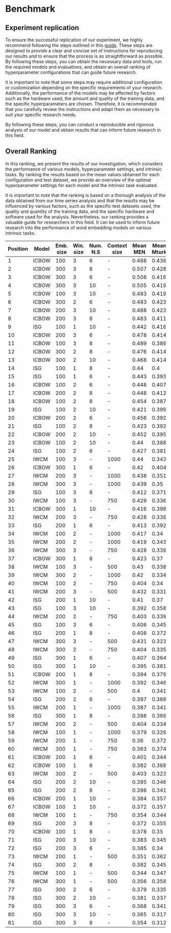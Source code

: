 # Benchmark

## Experiment replication

To ensure the successful replication of our experiment, we highly recommend following the steps outlined in this [guide](https://github.com/dccuchile/rivertext/tree/main/examples). These steps are designed to provide a clear and concise set of instructions for reproducing our results and to ensure that the process is as straightforward as possible. By following these steps, you can obtain the necessary data and tools, run the required models and evaluations, and obtain an overall ranking of hyperparameter configurations that can guide future research.

It is important to note that some steps may require additional configuration or customization depending on the specific requirements of your research. Additionally, the performance of the models may be affected by factors such as the hardware used, the amount and quality of the training data, and the specific hyperparameters are chosen. Therefore, it is recommended that you carefully review the instructions and adapt them as necessary to suit your specific research needs.

By following these steps, you can conduct a reproducible and rigorous analysis of our model and obtain results that can inform future research in this field.

## Overall Ranking

In this ranking, we present the results of our investigation, which considers the performance of various models, hyperparameter settings, and intrinsic tasks. By ranking the results based on the mean values obtained for each configuration and test dataset, we provide an overview of the optimal hyperparameter settings for each model and the intrinsic task evaluated.

It is important to note that the ranking is based on a thorough analysis of the data obtained from our time series analysis and that the results may be influenced by various factors, such as the specific test datasets used, the quality and quantity of the training data, and the specific hardware and software used for the analysis. Nevertheless, our ranking provides a valuable guide for researchers in this field. It can be used to inform future research into the performance of word embedding models on various intrinsic tasks.

| Position | Model | Emb. size | Win. size | Num. N.S | Context size | Mean MEN | Mean Mturk | Mean AP | Overall mean |
|----------|-------|-----------|-----------|----------|--------------|----------|------------|---------|--------------|
| 1        | ICBOW | 100       | 3         | 6        | -            | 0.488    | 0.439      | 0.294   | 0.407        |
| 2        | ICBOW | 300       | 3         | 8        | -            | 0.507    | 0.428      | 0.284   | 0.406        |
| 3        | ICBOW | 300       | 3         | 6        | -            | 0.508    | 0.416      | 0.289   | 0.404        |
| 4        | ICBOW | 300       | 3         | 10       | -            | 0.505    | 0.419      | 0.284   | 0.403        |
| 5        | ICBOW | 100       | 3         | 10       | -            | 0.483    | 0.419      | 0.302   | 0.401        |
| 6        | ICBOW | 300       | 2         | 6        | -            | 0.483    | 0.423      | 0.29    | 0.399        |
| 7        | ICBOW | 200       | 3         | 10       | -            | 0.488    | 0.423      | 0.282   | 0.398        |
| 8        | ICBOW | 200       | 3         | 8        | -            | 0.483    | 0.411      | 0.291   | 0.395        |
| 9        | ISG   | 100       | 1         | 10       | -            | 0.442    | 0.416      | 0.32    | 0.393        |
| 10       | ICBOW | 200       | 3         | 6        | -            | 0.478    | 0.414      | 0.284   | 0.392        |
| 11       | ICBOW | 100       | 3         | 8        | -            | 0.489    | 0.389      | 0.298   | 0.392        |
| 12       | ICBOW | 300       | 2         | 8        | -            | 0.476    | 0.414      | 0.282   | 0.391        |
| 13       | ICBOW | 300       | 2         | 10       | -            | 0.468    | 0.414      | 0.286   | 0.389        |
| 14       | ISG   | 100       | 1         | 8        | -            | 0.44     | 0.4        | 0.321   | 0.387        |
| 15       | ISG   | 100       | 1         | 6        | -            | 0.443    | 0.393      | 0.312   | 0.383        |
| 16       | ICBOW | 100       | 2         | 6        | -            | 0.448    | 0.407      | 0.284   | 0.379        |
| 17       | ICBOW | 200       | 2         | 8        | -            | 0.448    | 0.412      | 0.277   | 0.379        |
| 18       | ICBOW | 100       | 2         | 8        | -            | 0.454    | 0.387      | 0.292   | 0.378        |
| 19       | ISG   | 100       | 2         | 10       | -            | 0.421    | 0.399      | 0.309   | 0.376        |
| 20       | ICBOW | 200       | 2         | 6        | -            | 0.456    | 0.392      | 0.278   | 0.375        |
| 21       | ISG   | 100       | 2         | 8        | -            | 0.423    | 0.392      | 0.311   | 0.375        |
| 22       | ICBOW | 200       | 2         | 10       | -            | 0.452    | 0.395      | 0.273   | 0.373        |
| 23       | ICBOW | 100       | 2         | 10       | -            | 0.44     | 0.388      | 0.284   | 0.371        |
| 24       | ISG   | 100       | 2         | 6        | -            | 0.427    | 0.381      | 0.303   | 0.37         |
| 25       | IWCM  | 100       | 3         | -        | 1000         | 0.44     | 0.343      | 0.319   | 0.367        |
| 26       | ICBOW | 300       | 1         | 6        | -            | 0.42     | 0.404      | 0.277   | 0.367        |
| 27       | IWCM  | 200       | 3         | -        | 1000         | 0.438    | 0.351      | 0.307   | 0.366        |
| 28       | IWCM  | 300       | 3         | -        | 1000         | 0.439    | 0.35       | 0.307   | 0.365        |
| 29       | ISG   | 100       | 3         | 8        | -            | 0.412    | 0.371      | 0.301   | 0.361        |
| 30       | IWCM  | 100       | 3         | -        | 750          | 0.429    | 0.336      | 0.318   | 0.361        |
| 31       | ICBOW | 300       | 1         | 10       | -            | 0.416    | 0.398      | 0.268   | 0.361        |
| 32       | IWCM  | 200       | 3         | -        | 750          | 0.428    | 0.339      | 0.311   | 0.359        |
| 33       | ISG   | 200       | 1         | 6        | -            | 0.413    | 0.392      | 0.272   | 0.359        |
| 34       | IWCM  | 100       | 2         | -        | 1000         | 0.417    | 0.34       | 0.318   | 0.358        |
| 35       | IWCM  | 200       | 2         | -        | 1000         | 0.419    | 0.343      | 0.308   | 0.357        |
| 36       | IWCM  | 300       | 3         | -        | 750          | 0.428    | 0.339      | 0.303   | 0.356        |
| 37       | ICBOW | 300       | 1         | 8        | -            | 0.423    | 0.37       | 0.276   | 0.356        |
| 38       | IWCM  | 100       | 3         | -        | 500          | 0.43     | 0.338      | 0.297   | 0.355        |
| 39       | IWCM  | 300       | 2         | -        | 1000         | 0.42     | 0.334      | 0.308   | 0.354        |
| 40       | IWCM  | 100       | 2         | -        | 750          | 0.404    | 0.34       | 0.319   | 0.354        |
| 41       | IWCM  | 200       | 3         | -        | 500          | 0.432    | 0.331      | 0.29    | 0.351        |
| 42       | ISG   | 200       | 1         | 10       | -            | 0.41     | 0.37       | 0.272   | 0.351        |
| 43       | ISG   | 100       | 3         | 10       | -            | 0.392    | 0.358      | 0.301   | 0.35         |
| 44       | IWCM  | 200       | 2         | -        | 750          | 0.403    | 0.339      | 0.309   | 0.35         |
| 45       | ISG   | 100       | 3         | 6        | -            | 0.406    | 0.345      | 0.3     | 0.35         |
| 46       | ISG   | 200       | 1         | 8        | -            | 0.408    | 0.372      | 0.266   | 0.348        |
| 47       | IWCM  | 300       | 3         | -        | 500          | 0.431    | 0.323      | 0.286   | 0.347        |
| 48       | IWCM  | 300       | 2         | -        | 750          | 0.404    | 0.335      | 0.3     | 0.347        |
| 49       | ISG   | 300       | 1         | 6        | -            | 0.407    | 0.364      | 0.268   | 0.346        |
| 50       | ISG   | 300       | 1         | 10       | -            | 0.395    | 0.381      | 0.263   | 0.346        |
| 51       | ICBOW | 200       | 1         | 8        | -            | 0.394    | 0.379      | 0.264   | 0.346        |
| 52       | IWCM  | 300       | 1         | -        | 1000         | 0.392    | 0.346      | 0.297   | 0.345        |
| 53       | IWCM  | 100       | 2         | -        | 500          | 0.4      | 0.341      | 0.294   | 0.345        |
| 54       | ISG   | 200       | 2         | 6        | -            | 0.397    | 0.368      | 0.266   | 0.343        |
| 55       | IWCM  | 200       | 1         | -        | 1000         | 0.387    | 0.341      | 0.302   | 0.343        |
| 56       | ISG   | 300       | 1         | 8        | -            | 0.398    | 0.369      | 0.257   | 0.342        |
| 57       | IWCM  | 200       | 2         | -        | 500          | 0.404    | 0.334      | 0.285   | 0.341        |
| 58       | IWCM  | 100       | 1         | -        | 1000         | 0.379    | 0.329      | 0.308   | 0.338        |
| 59       | IWCM  | 200       | 1         | -        | 750          | 0.36     | 0.372      | 0.283   | 0.338        |
| 60       | IWCM  | 300       | 1         | -        | 750          | 0.363    | 0.374      | 0.276   | 0.338        |
| 61       | ICBOW | 200       | 1         | 6        | -            | 0.401    | 0.344      | 0.265   | 0.337        |
| 62       | ICBOW | 100       | 1         | 6        | -            | 0.382    | 0.368      | 0.258   | 0.336        |
| 63       | IWCM  | 300       | 2         | -        | 500          | 0.403    | 0.323      | 0.281   | 0.336        |
| 64       | ISG   | 200       | 2         | 10       | -            | 0.395    | 0.346      | 0.261   | 0.334        |
| 65       | ISG   | 200       | 2         | 8        | -            | 0.398    | 0.341      | 0.263   | 0.334        |
| 66       | ICBOW | 200       | 1         | 10       | -            | 0.384    | 0.357      | 0.261   | 0.334        |
| 67       | ICBOW | 100       | 1         | 10       | -            | 0.372    | 0.357      | 0.261   | 0.33         |
| 68       | IWCM  | 100       | 1         | -        | 750          | 0.354    | 0.344      | 0.29    | 0.329        |
| 69       | ISG   | 200       | 3         | 8        | -            | 0.372    | 0.355      | 0.259   | 0.329        |
| 70       | ICBOW | 100       | 1         | 8        | -            | 0.378    | 0.35       | 0.257   | 0.328        |
| 71       | ISG   | 200       | 3         | 10       | -            | 0.383    | 0.345      | 0.256   | 0.328        |
| 72       | ISG   | 200       | 3         | 6        | -            | 0.385    | 0.34       | 0.256   | 0.327        |
| 73       | IWCM  | 200       | 1         | -        | 500          | 0.351    | 0.362      | 0.267   | 0.327        |
| 74       | ISG   | 300       | 2         | 8        | -            | 0.382    | 0.345      | 0.251   | 0.326        |
| 75       | IWCM  | 100       | 1         | -        | 500          | 0.344    | 0.347      | 0.285   | 0.325        |
| 76       | IWCM  | 300       | 1         | -        | 500          | 0.356    | 0.358      | 0.261   | 0.325        |
| 77       | ISG   | 300       | 2         | 6        | -            | 0.379    | 0.335      | 0.256   | 0.323        |
| 78       | ISG   | 300       | 2         | 10       | -            | 0.381    | 0.337      | 0.25    | 0.323        |
| 79       | ISG   | 300       | 3         | 6        | -            | 0.368    | 0.341      | 0.249   | 0.319        |
| 80       | ISG   | 300       | 3         | 10       | -            | 0.365    | 0.317      | 0.235   | 0.305        |
| 81       | ISG   | 300       | 3         | 8        | -            | 0.354    | 0.312      | 0.243   | 0.303        |
